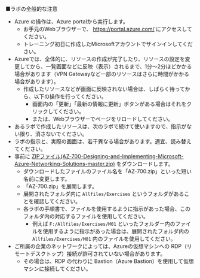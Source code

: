 <!--
日本語版
https://github.com/MicrosoftLearning/AZ-700-Designing-and-Implementing-Microsoft-Azure-Networking-Solutions.ja-jp/tree/main/Instructions/Exercises

英語版
https://github.com/MicrosoftLearning/AZ-700-Designing-and-Implementing-Microsoft-Azure-Networking-Solutions/tree/master/Instructions/Exercises

- Instructions/Exercises 以下の Markdownファイル（～.md）が手順書です。
- 全 8モジュール, 17ラボ
- 1ラボは20分～60分(ラボによる)

-->

■ラボの全般的な注意

- Azure の操作は、Azure portalから実行します。
  - お手元のWebブラウザーで、 https://portal.azure.com/ にアクセスしてください。
  - トレーニング初日に作成したMicrosoftアカウントでサインインしてください。
- Azureでは、全体的に、リソースの作成が完了したり、リソースの設定を変更してから、一覧画面などに反映（表示）されるまで、1分～2分ほどかかる場合があります（VPN Gatewayなど一部のリソースはさらに時間がかかる場合があります）。
  - 作成したリソースなどが画面に反映されない場合は、しばらく待ってから、以下の操作を行ってください。
    - 画面内の「更新」「最新の情報に更新」ボタンがある場合はそれをクリックしてください。
    - または、Webブラウザーでページをリロードしてください。
- あるラボで作成したリソースは、次のラボで続けて使いますので、指示がない限り、消さないでください。
- ラボの指示と、実際の画面は、若干異なる場合があります。適宜、読み替えてください。
- 事前に [ZIPファイル(AZ-700-Designing-and-Implementing-Microsoft-Azure-Networking-Solutions-master.zip)](https://github.com/MicrosoftLearning/AZ-700-Designing-and-Implementing-Microsoft-Azure-Networking-Solutions/archive/refs/heads/master.zip) をダウンロードします。
  - ダウンロードしたファイルのファイル名を「AZ-700.zip」といった短い名前に変更します。
  - 「AZ-700.zip」を展開します。
  - 展開されたフォルダ内に `Allfiles/Exercises` というフォルダがあることを確認してください。
  - 各ラボの手順書で、ファイルを使用するように指示があった場合、このフォルダ内の対応するファイルを使用してください。
    - 例えば `F:/Allfiles/Exercises/M01` といったフォルダー内のファイルを使用するように指示があった場合は、展開されたフォルダ内の `Allfiles/Exercises/M01` 内のファイルを使用してください。
- ご所属の企業のネットワークによっては、Azureの仮想マシンへの RDP（リモートデスクトップ）接続が許可されていない場合があります。
  - その場合は、RDP の代わりに Bastion（Azure Bastion）を使用して仮想マシンに接続してください。
